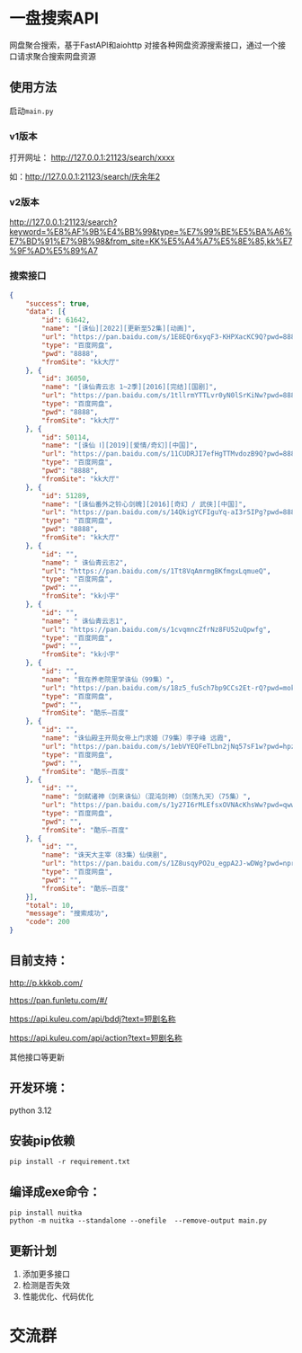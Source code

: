 # 一盘搜索API

网盘聚合搜索，基于FastAPI和aiohttp 对接各种网盘资源搜索接口，通过一个接口请求聚合搜索网盘资源

## 使用方法
启动`main.py`

### v1版本

打开网址：
http://127.0.0.1:21123/search/xxxx

如：http://127.0.0.1:21123/search/庆余年2

### v2版本
http://127.0.0.1:21123/search?keyword=%E8%AF%9B%E4%BB%99&type=%E7%99%BE%E5%BA%A6%E7%BD%91%E7%9B%98&from_site=KK%E5%A4%A7%E5%8E%85,kk%E7%9F%AD%E5%89%A7

### 搜索接口
```json
{
	"success": true,
	"data": [{
		"id": 61642,
		"name": "[诛仙][2022][更新至52集][动画]",
		"url": "https://pan.baidu.com/s/1E8EQr6xyqF3-KHPXacKC9Q?pwd=8888",
		"type": "百度网盘",
		"pwd": "8888",
		"fromSite": "kk大厅"
	}, {
		"id": 36050,
		"name": "[诛仙青云志 1~2季][2016][完结][国剧]",
		"url": "https://pan.baidu.com/s/1tllrmYTTLvr0yN0lSrKiNw?pwd=8888",
		"type": "百度网盘",
		"pwd": "8888",
		"fromSite": "kk大厅"
	}, {
		"id": 50114,
		"name": "[诛仙 Ⅰ][2019][爱情/奇幻][中国]",
		"url": "https://pan.baidu.com/s/11CUDRJI7efHgTTMvdozB9Q?pwd=8888",
		"type": "百度网盘",
		"pwd": "8888",
		"fromSite": "kk大厅"
	}, {
		"id": 51289,
		"name": "[诛仙番外之铃心剑魄][2016][奇幻 / 武侠][中国]",
		"url": "https://pan.baidu.com/s/14QkigYCFIguYq-aI3r5IPg?pwd=8888",
		"type": "百度网盘",
		"pwd": "8888",
		"fromSite": "kk大厅"
	}, {
		"id": "",
		"name": " 诛仙青云志2",
		"url": "https://pan.baidu.com/s/1Tt8VqAmrmgBKfmgxLqmueQ",
		"type": "百度网盘",
		"pwd": "",
		"fromSite": "kk小宇"
	}, {
		"id": "",
		"name": " 诛仙青云志1",
		"url": "https://pan.baidu.com/s/1cvqmncZfrNz8FU52uQpwfg",
		"type": "百度网盘",
		"pwd": "",
		"fromSite": "kk小宇"
	}, {
		"id": "",
		"name": "我在养老院里学诛仙（99集）",
		"url": "https://pan.baidu.com/s/18z5_fuSch7bp9CCs2Et-rQ?pwd=mokc",
		"type": "百度网盘",
		"pwd": "",
		"fromSite": "酷乐—百度"
	}, {
		"id": "",
		"name": "诛仙殿主开局女帝上门求婚（79集）李子峰 远霞",
		"url": "https://pan.baidu.com/s/1ebVYEQFeTLbn2jNq57sF1w?pwd=hpzr",
		"type": "百度网盘",
		"pwd": "",
		"fromSite": "酷乐—百度"
	}, {
		"id": "",
		"name": "剑弑诸神（剑来诛仙）（混沌剑神）（剑荡九天）（75集）",
		"url": "https://pan.baidu.com/s/1y27I6rMLEfsxOVNAcKhsWw?pwd=qwwb",
		"type": "百度网盘",
		"pwd": "",
		"fromSite": "酷乐—百度"
	}, {
		"id": "",
		"name": "诛天大主宰（83集）仙侠剧",
		"url": "https://pan.baidu.com/s/1Z8usqyPO2u_egpA2J-wDWg?pwd=npri",
		"type": "百度网盘",
		"pwd": "",
		"fromSite": "酷乐—百度"
	}],
	"total": 10,
	"message": "搜索成功",
	"code": 200
}
```

## 目前支持：
http://p.kkkob.com/

https://pan.funletu.com/#/

https://api.kuleu.com/api/bddj?text=短剧名称 

https://api.kuleu.com/api/action?text=短剧名称

其他接口等更新

##  开发环境：

python 3.12


## 安装pip依赖

```
pip install -r requirement.txt
```

## 编译成exe命令：

```
pip install nuitka 
python -m nuitka --standalone --onefile  --remove-output main.py
```
## 更新计划
1. 添加更多接口
2. 检测是否失效
3. 性能优化、代码优化

# 交流群

